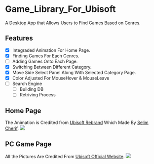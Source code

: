 # Game_Library_For_Ubisoft
A Desktop App that Allows Users to Find Games Based on Genres.

## Features 
- [x] Integraded Animation For Home Page.
- [x] Finding Games For Each Genres.
- [ ] Adding Games Onto Each Page.
- [x] Switching Between Different Category.
- [x] Move Side Select Panel Along With Selected Category Page.
- [x] Color Adjusted For MouseHover & MouseLeave
- [ ] Search Engine
  - [ ] Building DB
  - [ ] Retriving Process
 
## Home Page
The Animation is Credited from [Ubisoft Rebrand](https://dribbble.com/shots/3581220-Ubisoft-Rebrand) Which Made By [Selim Cherif](https://dribbble.com/selimcherif).
![](https://github.com/LeviIsAwesome/Game_Library_For_Ubisoft/blob/master/image/home_page.gif)

## PC Game Page
All the Pictures Are Credited From [Ubisoft Official Website](https://www.ubisoft.com/en-ca/).
![](https://github.com/LeviIsAwesome/Game_Library_For_Ubisoft/blob/master/image/pc_page.png)
